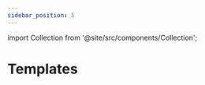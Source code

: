 ```yaml
---
sidebar_position: 5
---
```



import Collection from '@site/src/components/Collection';

# Templates

<Collection record="cmrs" collection="core" />


